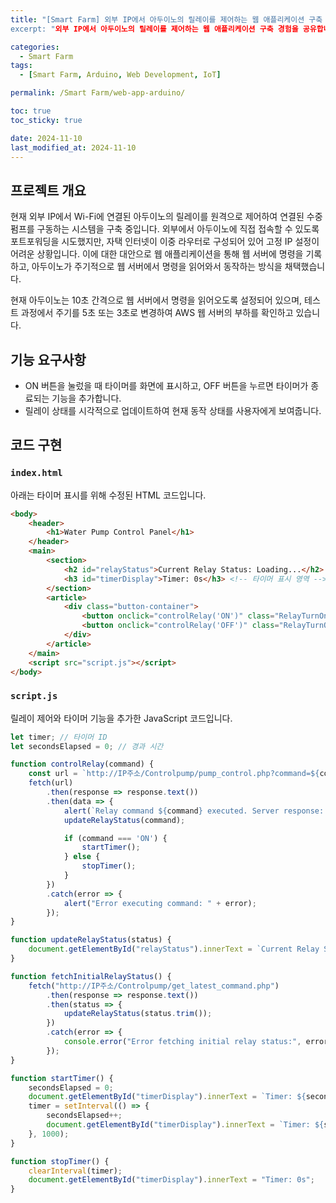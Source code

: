 ```yaml
---
title: "[Smart Farm] 외부 IP에서 아두이노의 릴레이를 제어하는 웹 애플리케이션 구축
excerpt: "외부 IP에서 아두이노의 릴레이를 제어하는 웹 애플리케이션 구축 경험을 공유합니다."

categories:
  - Smart Farm
tags:
  - [Smart Farm, Arduino, Web Development, IoT]

permalink: /Smart Farm/web-app-arduino/

toc: true
toc_sticky: true

date: 2024-11-10
last_modified_at: 2024-11-10
---
```


## 프로젝트 개요
현재 외부 IP에서 Wi-Fi에 연결된 아두이노의 릴레이를 원격으로 제어하여 연결된 수중 펌프를 구동하는 시스템을 구축 중입니다. 외부에서 아두이노에 직접 접속할 수 있도록 포트포워딩을 시도했지만, 자택 인터넷이 이중 라우터로 구성되어 있어 고정 IP 설정이 어려운 상황입니다. 이에 대한 대안으로 웹 애플리케이션을 통해 웹 서버에 명령을 기록하고, 아두이노가 주기적으로 웹 서버에서 명령을 읽어와서 동작하는 방식을 채택했습니다.

현재 아두이노는 10초 간격으로 웹 서버에서 명령을 읽어오도록 설정되어 있으며, 테스트 과정에서 주기를 5초 또는 3초로 변경하여 AWS 웹 서버의 부하를 확인하고 있습니다.

## 기능 요구사항
- ON 버튼을 눌렀을 때 타이머를 화면에 표시하고, OFF 버튼을 누르면 타이머가 종료되는 기능을 추가합니다.
- 릴레이 상태를 시각적으로 업데이트하여 현재 동작 상태를 사용자에게 보여줍니다.

## 코드 구현

### `index.html`
아래는 타이머 표시를 위해 수정된 HTML 코드입니다.

```html
<body>
    <header>
        <h1>Water Pump Control Panel</h1>
    </header>
    <main>
        <section>
            <h2 id="relayStatus">Current Relay Status: Loading...</h2>
            <h3 id="timerDisplay">Timer: 0s</h3> <!-- 타이머 표시 영역 -->
        </section>
        <article>
            <div class="button-container">
                <button onclick="controlRelay('ON')" class="RelayTurnOnOff">Turn ON Relay</button>
                <button onclick="controlRelay('OFF')" class="RelayTurnOnOff">Turn OFF Relay</button>
            </div>
        </article>
    </main>
    <script src="script.js"></script>
</body>
```

### `script.js`
릴레이 제어와 타이머 기능을 추가한 JavaScript 코드입니다.

```javascript
let timer; // 타이머 ID
let secondsElapsed = 0; // 경과 시간

function controlRelay(command) {
    const url = `http://IP주소/Controlpump/pump_control.php?command=${command}`;
    fetch(url)
        .then(response => response.text())
        .then(data => {
            alert(`Relay command ${command} executed. Server response: ${data}`);
            updateRelayStatus(command);

            if (command === 'ON') {
                startTimer();
            } else {
                stopTimer();
            }
        })
        .catch(error => {
            alert("Error executing command: " + error);
        });
}

function updateRelayStatus(status) {
    document.getElementById("relayStatus").innerText = `Current Relay Status: ${status}`;
}

function fetchInitialRelayStatus() {
    fetch("http://IP주소/Controlpump/get_latest_command.php")
        .then(response => response.text())
        .then(status => {
            updateRelayStatus(status.trim());
        })
        .catch(error => {
            console.error("Error fetching initial relay status:", error);
        });
}

function startTimer() {
    secondsElapsed = 0;
    document.getElementById("timerDisplay").innerText = `Timer: ${secondsElapsed}s`;
    timer = setInterval(() => {
        secondsElapsed++;
        document.getElementById("timerDisplay").innerText = `Timer: ${secondsElapsed}s`;
    }, 1000);
}

function stopTimer() {
    clearInterval(timer);
    document.getElementById("timerDisplay").innerText = "Timer: 0s";
}
```
